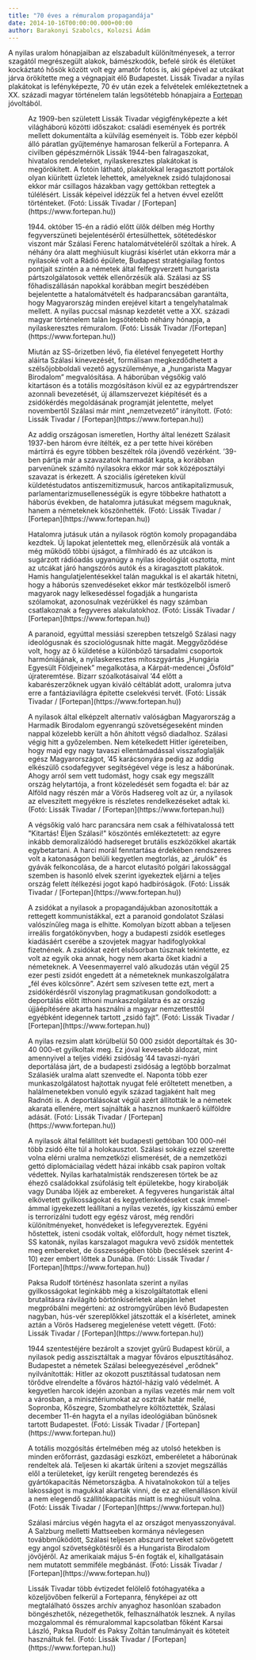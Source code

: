 ```yaml
---
title: "70 éves a rémuralom propagandája"
date: 2014-10-16T00:00:00.000+00:00
author: Barakonyi Szabolcs, Kolozsi Ádám
---
```


A nyilas uralom hónapjaiban az elszabadult különítményesek, a terror szagától megrészegült alakok, bámészkodók, befelé sírók és életüket kockáztató hősök között volt egy amatőr fotós is, aki gépével az utcákat járva örökítette meg a végnapjait élő Budapestet. Lissák Tivadar a nyilas plakátokat is lefényképezte, 70 év után ezek a felvételek emlékeztetnek a XX. századi magyar történelem talán legsötétebb hónapjaira a [Fortepan](https://www.fortepan.hu) jóvoltából.

<figure>
<img src="/images/6979181_2bc8b0eddd109756f3777ebb379522d0_wm.jpg" alt="" />
<figcaption>Az 1909-ben született Lissák Tivadar végigfényképezte a két világháború közötti időszakot: családi események és portrék mellett dokumentálta a külvilág eseményeit is. Több ezer képből álló páratlan gyűjteménye hamarosan felkerül a Fortepanra. A civilben gépészmérnök Lissák 1944-ben falragaszokat, hivatalos rendeleteket, nyilaskeresztes plakátokat is megörökített. A fotóin látható, plakátokkal leragasztott portálok olyan kiürített üzletek lehettek, amelyeknek zsidó tulajdonosai ekkor már csillagos házakban vagy gettókban rettegtek a túlélésért. Lissák képeivel idézzük fel a hetven évvel ezelőtt történteket. (Fotó: Lissák Tivadar / [Fortepan](https://www.fortepan.hu))</figcaption>
</figure>

<figure>
<img src="/images/6979207_75c41432319b47df1304c048971d7ee9_wm.jpg" alt="" />
<figcaption>1944. október 15-én a rádió előtt ülők délben még Horthy fegyverszüneti bejelentéséről értesülhettek, sötétedéskor viszont már Szálasi Ferenc hatalomátvételéről szóltak a hírek. A néhány óra alatt meghiúsult kiugrási kísérlet után ekkorra már a nyilasoké volt a Rádió épülete, Budapest stratégiailag fontos pontjait szintén a a németek által felfegyverzett hungarista pártszolgálatosok vették ellenőrzésük alá. Szálasi az SS főhadiszállásán napokkal korábban megírt beszédében bejelentette a hatalomátvételt és hadparancsában garantálta, hogy Magyarország minden erejével kitart a tengelyhatalmak mellett. A nyilas puccsal másnap kezdetét vette a XX. századi magyar történelem talán legsötétebb néhány hónapja, a nyilaskeresztes rémuralom. (Fotó: Lissák Tivadar /[Fortepan](https://www.fortepan.hu))</figcaption>
</figure>

<figure>
<img src="/images/6979213_ff67c01a44773c6bf6e4b97784a06ed6_wm.jpg" alt="" />
<figcaption>Miután az SS-őrizetben lévő, fia életével fenyegetett Horthy aláírta Szálasi kinevezését, formálisan megkezdődhetett a szélsőjobboldali vezető agyszüleménye, a „hungarista Magyar Birodalom” megvalósítása. A háborúban végsőkig való kitartáson és a totális mozgósításon kívül ez az egypártrendszer azonnali bevezetését, új államszervezet kiépítését és a zsidókérdés megoldásának programját jelentette, melyet novembertől Szálasi már mint „nemzetvezető” irányított. (Fotó: Lissák Tivadar / [Fortepan](https://www.fortepan.hu))</figcaption>
</figure>

<figure>
<img src="/images/6979221_768d60141fdb20a67f4508c258ad270a_wm.jpg" alt="" />
<figcaption>Az addig országosan ismeretlen, Horthy által lenézett Szálasit 1937-ben három évre ítélték, ez a per tette hívei körében mártírrá és egyre többen beszéltek róla jövendő vezérként. ’39-ben pártja már a szavazatok harmadát kapta, a korábban parvenünek számító nyilasokra ekkor már sok középosztályi szavazat is érkezett. A szociális ígéreteken kívül küldetéstudatos antiszemitizmusuk, harcos antikapitalizmusuk, parlamentarizmusellenességük is egyre többekre hathatott a háborús években, de hatalomra jutásukat mégsem maguknak, hanem a németeknek köszönhették. (Fotó: Lissák Tivadar / [Fortepan](https://www.fortepan.hu))</figcaption>
</figure>

<figure>
<img src="/images/6979211_a9e7369a2cbc499f62ddc69c5fb526b8_wm.jpg" alt="" />
<figcaption>Hatalomra jutásuk után a nyilasok rögtön komoly propagandába kezdtek. Új lapokat jelentettek meg, ellenőrzésük alá vonták a még működő többi újságot, a filmhíradó és az utcákon is sugárzott rádióadás ugyanúgy a nyilas ideológiát osztotta, mint az utcákat járó hangszórós autók és a kiragasztott plakátok. Hamis hangulatjelentésekkel talán magukkal is el akarták hitetni, hogy a háborús szenvedéseket ekkor már testközelből ismerő magyarok nagy lelkesedéssel fogadják a hungarista szólamokat, azonosulnak vezérükkel és nagy számban csatlakoznak a fegyveres alakulatokhoz. (Fotó: Lissák Tivadar / [Fortepan](https://www.fortepan.hu))</figcaption>
</figure>

<figure>
<img src="/images/6979209_1ce5dd335d9ebbfc9ea617a90e806327_wm.jpg" alt="" />
<figcaption>A paranoid, egyúttal messiási szerepben tetszelgő Szálasi nagy ideológusnak és szociológusnak hitte magát. Meggyőződése volt, hogy az ő küldetése a különböző társadalmi csoportok harmóniájának, a nyilaskeresztes mítoszgyártás „Hungária Egyesült Földjeinek” megalkotása, a Kárpát-medencei „Ősföld” újrateremtése. Bizarr szóalkotásaival ’44 előtt a kabarészerzőknek ugyan kiváló céltáblát adott, uralomra jutva erre a fantáziavilágra építette cselekvési tervét. (Fotó: Lissák Tivadar / [Fortepan](https://www.fortepan.hu))</figcaption>
</figure>

<figure>
<img src="/images/6979215_3386476bb0ea7f1d0a72f2c1d2d884c9_wm.jpg" alt="" />
<figcaption>A nyilasok által elképzelt alternatív valóságban Magyarország a Harmadik Birodalom egyenrangú szövetségeseként minden nappal közelebb került a hőn áhított végső diadalhoz. Szálasi végig hitt a győzelemben. Nem kételkedett Hitler ígéreteiben, hogy majd egy nagy tavaszi ellentámadással visszafoglalják egész Magyarországot, ’45 karácsonyára pedig az addig elkészülő csodafegyver segítségével vége is lesz a háborúnak. Ahogy arról sem vett tudomást, hogy csak egy megszállt ország helytartója, a front közeledését sem fogadta el: bár az Alföld nagy részén már a Vörös Hadsereg volt az úr, a nyilasok az elveszített megyékre is részletes rendelkezéseket adtak ki. (Fotó: Lissák Tivadar / [Fortepan](https://www.fortepan.hu))</figcaption>
</figure>

<figure>
<img src="/images/6979225_04c67685580e74b9195271e169c9a9fe_wm.jpg" alt="" />
<figcaption>A végsőkig való harc parancsára nem csak a félhivatalossá tett "Kitartás! Éljen Szálasi!" köszöntés emlékeztetett: az egyre inkább demoralizálódó hadsereget brutális eszközökkel akarták egybetartani. A harci morál fenntartása érdekében rendszeres volt a katonaságon belüli kegyetlen megtorlás, az „árulók” és gyávák felkoncolása, de a harcot elutasító polgári lakossággal szemben is hasonló elvek szerint igyekeztek eljárni a teljes ország felett ítélkezési jogot kapó hadbíróságok. (Fotó: Lissák Tivadar / [Fortepan](https://www.fortepan.hu))</figcaption>
</figure>

<figure>
<img src="/images/6979223_918239183e1f624f1c9cf8f5e7b2284d_wm.jpg" alt="" />
<figcaption>A zsidókat a nyilasok a propagandájukban azonosították a rettegett kommunistákkal, ezt a paranoid gondolatot Szálasi valószínűleg maga is elhitte. Komolyan bízott abban a teljesen irreális forgatókönyvben, hogy a budapesti zsidók esetleges kiadásáért cserébe a szovjetek magyar hadifoglyokkal fizetnének. A zsidókat ezért elsősorban túsznak tekintette, ez volt az egyik oka annak, hogy nem akarta őket kiadni a németeknek. A Veesenmayerrel való alkudozás után végül 25 ezer pesti zsidót engedett át a németeknek munkaszolgálatra „fél éves kölcsönre”. Azért sem szívesen tette ezt, mert a zsidókérdésről viszonylag pragmatikusan gondolkodott: a deportálás előtt itthoni munkaszolgálatra és az ország újjáépítésére akarta használni a magyar nemzettesttől egyébként idegennek tartott „zsidó fajt”. (Fotó: Lissák Tivadar / [Fortepan](https://www.fortepan.hu))</figcaption>
</figure>

<figure>
<img src="/images/6979217_dd060e99de3ed1aa2149839b87846fb7_wm.jpg" alt="" />
<figcaption>A nyilas rezsim alatt körülbelül 50 000 zsidót deportáltak és 30-40 000-et gyilkoltak meg. Ez jóval kevesebb áldozat, mint amennyivel a teljes vidéki zsidóság ’44 tavaszi-nyári deportálása járt, de a budapesti zsidóság a legtöbb borzalmat Szálasiék uralma alatt szenvedte el. Naponta több ezer munkaszolgálatost hajtottak nyugat felé erőltetett menetben, a halálmenetekben vonuló egyik század tagjaként halt meg Radnóti is. A deportálásokat végül azért állították le a németek akarata ellenére, mert sajnálták a hasznos munkaerő külföldre adását. (Fotó: Lissák Tivadar / [Fortepan](https://www.fortepan.hu))</figcaption>
</figure>

<figure>
<img src="/images/6979203_cb23becd7a0515f431da5b486c60c04e_wm.jpg" alt="" />
<figcaption>A nyilasok által felállított két budapesti gettóban 100 000-nél több zsidó élte túl a holokausztot. Szálasi sokáig ezzel szerette volna elérni uralma nemzetközi elismerését, de a nemzetközi gettó diplomáciailag védett házai inkább csak papíron voltak védettek. Nyilas karhatalmisták rendszeresen törtek be az éhező családokkal zsúfolásig telt épületekbe, hogy kirabolják vagy Dunába lőjék az embereket. A fegyveres hungaristák által elkövetett gyilkosságokat és kegyetlenkedéseket csak ímmel-ámmal igyekezett leállítani a nyilas vezetés, így kisszámú ember is terrorizálni tudott egy egész várost, még rendőri különítményeket, honvédeket is lefegyvereztek. Egyéni hőstettek, isteni csodák voltak, előfordult, hogy német tisztek, SS katonák, nyilas karszalagot magukra vevő zsidók mentettek meg embereket, de összességében több (becslések szerint 4-10) ezer embert lőttek a Dunába. (Fotó: Lissák Tivadar / [Fortepan](https://www.fortepan.hu))</figcaption>
</figure>

<figure>
<img src="/images/6979205_74a837b724bf2bd4aefecf85f5e47f2e_wm.jpg" alt="" />
<figcaption>Paksa Rudolf történész hasonlata szerint a nyilas gyilkosságokat leginkább még a kiszolgáltatottak elleni brutalitásra rávilágító börtönkísérletek alapján lehet megpróbálni megérteni: az ostromgyűrűben lévő Budapesten nagyban, hús-vér szereplőkkel játszották el a kísérletet, aminek aztán a Vörös Hadsereg megjelenése vetett végett. (Fotó: Lissák Tivadar / [Fortepan](https://www.fortepan.hu))</figcaption>
</figure>

<figure>
<img src="/images/6979201_432abb287e98a4f04faafd0468f34af1_wm.jpg" alt="" />
<figcaption>1944 szentestéjére bezárolt a szovjet gyűrű Budapest körül, a nyilasok pedig asszisztáltak a magyar főváros elpusztításához. Budapestet a németek Szálasi beleegyezésével „erődnek” nyilvánították: Hitler az okozott pusztítással tudatosan nem törődve elrendelte a főváros háztól-házig való védelmét. A kegyetlen harcok idején azonban a nyilas vezetés már nem volt a városban, a minisztériumokat az osztrák határ mellé, Sopronba, Kőszegre, Szombathelyre költöztették, Szálasi december 11-én hagyta el a nyilas ideológiában bűnösnek tartott Budapestet. (Fotó: Lissák Tivadar / [Fortepan](https://www.fortepan.hu))</figcaption>
</figure>

<figure>
<img src="/images/6979187_4ce3f2602930e00d49b9d7e2edb92a49_wm.jpg" alt="" />
<figcaption>A totális mozgósítás értelmében még az utolsó hetekben is minden erőforrást, gazdasági eszközt, emberéletet a háborúnak rendeltek alá. Teljesen ki akarták üríteni a szovjet megszállás elől a területeket, így került rengeteg berendezés és gyártókapacitás Németországba. A hivatalnokokon túl a teljes lakosságot is magukkal akarták vinni, de ez az ellenálláson kívül a nem elegendő szállítókapacitás miatt is meghiúsult volna. (Fotó: Lissák Tivadar / [Fortepan](https://www.fortepan.hu))</figcaption>
</figure>

<figure>
<img src="/images/6979189_b14d80868ee8c4e7d0ba3ded1c622425_wm.jpg" alt="" />
<figcaption>Szálasi március végén hagyta el az országot menyasszonyával. A Salzburg melletti Mattseeben kormánya névlegesen továbbműködött, Szálasi teljesen abszurd terveket szövögetett egy angol szövetségkötésről és a Hungarista Birodalom jövőjéről. Az amerikaiak május 5-én fogták el, kihallgatásain nem mutatott semmiféle megbánást. (Fotó: Lissák Tivadar / [Fortepan](https://www.fortepan.hu))</figcaption>
</figure>

<figure>
<img src="/images/6979183_0ca2c7016d8d86ef0642cfb306c0290a_wm.jpg" alt="" />
<figcaption>Lissák Tivadar több évtizedet felölelő fotóhagyatéka a közeljövőben felkerül a Fortepanra, fényképei az ott megtalálható összes archív anyaghoz hasonlóan szabadon böngészhetők, nézegethetők, felhasználhatók lesznek. A nyilas mozgalommal és rémuralommal kapcsolatban főként Karsai László, Paksa Rudolf és Paksy Zoltán tanulmányait és köteteit használtuk fel. (Fotó: Lissák Tivadar / [Fortepan](https://www.fortepan.hu))</figcaption>
</figure>
